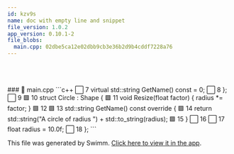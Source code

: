 ```yaml
---
id: kzv9s
name: doc with empty line and snippet
file_version: 1.0.2
app_version: 0.10.1-2
file_blobs:
  main.cpp: 02dbe5ca12e02dbb9cb3e36b2d9b4cddf7228a76
---
```


<br/>

<br/>

<br/>
<!-- NOTE-swimm-snippet: the lines below link your snippet to Swimm -->
### 📄 main.cpp
```c++
⬜ 7        virtual std::string GetName() const = 0;
⬜ 8      };
⬜ 9      
🟩 10     struct Circle : Shape {
🟩 11       void Resize(float factor) { radius *= factor; }
🟩 12     
🟩 13       std::string GetName() const override {
🟩 14         return std::string("A circle of radius ") + std::to_string(radius);
🟩 15       }
⬜ 16     
⬜ 17       float radius = 10.0f;
⬜ 18     };
```

<br/>

This file was generated by Swimm. [Click here to view it in the app](http://localhost:5000/repos/Z2l0aHViJTNBJTNBdDElM0ElM0FlcmFuLXN3aW1t/docs/kzv9s).